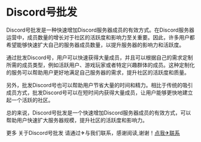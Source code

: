 # Discord号批发

Discord号批发是一种快速增加Discord服务器成员的有效方式。在Discord服务器运营中，成员数量的增长对于社区的活跃度和影响力至关重要。因此，许多用户都希望能够快速扩大自己的服务器成员数量，以提升服务器的影响力和活跃度。

通过批发Discord号，用户可以快速获得大量成员，并且可以根据自己的需求定制所需的成员类型，例如活跃用户、游戏玩家或者特定兴趣群体的成员。这种定制化的服务可以帮助用户更好地满足自己服务器的需求，提升社区的活跃度和质量。

另外，批发Discord号也可以帮助用户节省大量的时间和精力。相比于传统的吸引成员方式，批发Discord号可以在短时间内获得大量成员，让用户能够更快地建立起一个活跃的社区。

总的来说，Discord号批发是一个快速增加Discord服务器成员的有效方式，可以帮助用户快速扩大服务器规模，提升社区的活跃度和影响力。

更多 关于Discord号批发 请通过✈与我们联系，感谢阅读,谢谢！[点我✈联系](https://www.k02.cc)